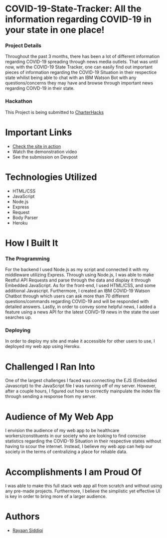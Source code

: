 # COVID-19-State-Tracker: All the information regarding COVID-19 in your state in one place!
### Project Details
Throughout the past 3 months, there has been a lot of different information regarding COVID-19 spreading through news media outlets. That was until now, with the COVID-19 State Tracker, one can easily find out important pieces of information regarding the COVID-19 Situation in their respectice state whilist being able to chat with an IBM Watson Bot with any questions/concerns they may have and browse through important news regarding COIVD-19 in their state.

### Hackathon
This Project is being submitted to <a href = "https://charterhacks.devpost.com" target = "_blank">CharterHacks</a>

# Important Links
* <a href = "https://covid19-state-tracker.herokuapp.com">Check the site in action</a>
* Watch the demonstration video
* See the submission on Devpost

# Technologies Utilized
* HTML/CSS
* JavaScript
* Node.js
* Express
* Request
* Body Parser
* Heroku

# How I Built It
### The Programming
For the backend I used Node.js as my script and connected it with my middleware utilizing Express. Through using Node.js, I was able to make Restful API Requests and parse through the data and display it through Embedded JavaScript. As for the front-end, I used HTML/CSS, and some additional Javascript. Furthermore, I created an IBM COVID-19 Watson Chatbot through which users can ask more than 70 different questions/commands regarding COVID-19 and will be responded with detailed answers. Lastly, in order to convey some helpful news, I added a feature using a news API for the latest COIVD-19 news in the state the user searches up.

### Deploying
In order to deploy my site and make it accessible for other users to use, I deployed my web app using Heroku.

# Challenged I Ran Into
One of the largest challenges I faced was connecting the EJS (Embedded Javascript) to the JavaScript file I was running off of my server. However, after a couple hours, I figured out how to correctly mainpulate the index file through sending a response from my server.

# Audience of My Web App
I envision the audience of my web app to be healthcare workers/constituents in our society who are looking to find conscise statistics regarding the COVID-19 Situation in their respective states without having to scour the internet. Instead, I believe my web app can help our society in the terms of centralizing a place for reliable data. 

# Accomplishments I am Proud Of
I was able to make this full stack web app all from scratch and without using any pre-made projects. Furthermore, I believe the simplistic yet effective UI is key in order to bring more of a larger audience.

# Authors
* <a href = "https://rayaansiddiqi.com">Rayaan Siddiqi</a>
